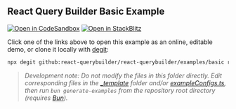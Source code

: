 ## React Query Builder Basic Example

[![Open in CodeSandbox](https://img.shields.io/badge/Open_in-CodeSandbox-000000?logo=codesandbox)](https://githubbox.com/react-querybuilder/react-querybuilder/tree/main/examples/basic?file=/src/App.jsx) [![Open in StackBlitz](https://img.shields.io/badge/Open_in-StackBlitz-1269D3?logo=stackblitz)](https://stackblitz.com/github/react-querybuilder/react-querybuilder/tree/main/examples/basic?file=src/App.jsx)

Click one of the links above to open this example as an online, editable demo, or clone it locally with [degit](https://www.npmjs.com/package/degit):

```bash
npx degit github:react-querybuilder/react-querybuilder/examples/basic rqb-example-basic
```

> _Development note: Do not modify the files in this folder directly. Edit corresponding files in the [\_template](../_template) folder and/or [exampleConfigs.ts](../exampleConfigs.ts), then run `bun generate-examples` from the repository root directory (requires [Bun](https://bun.sh/))._
